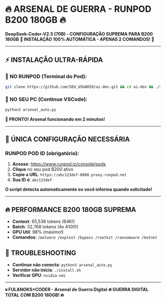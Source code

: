 # 🔥 ARSENAL DE GUERRA - RUNPOD B200 180GB 🔥

**DeepSeek-Coder-V2.5 (70B) - CONFIGURAÇÃO SUPREMA PARA B200 180GB**
**🚀 INSTALAÇÃO 100% AUTOMÁTICA - APENAS 2 COMANDOS! 🚀**

---

## ⚡ INSTALAÇÃO ULTRA-RÁPIDA

### 🎯 **NO RUNPOD (Terminal do Pod):**
```bash
git clone https://github.com/SEU_USUARIO/ai-dev.git && cd ai-dev && ./install.sh
```

### 🎯 **NO SEU PC (Continue VSCode):**
```bash
python3 arsenal_auto.py
```

**🎉 PRONTO! Arsenal funcionando em 2 minutos!**

---

## 🔑 ÚNICA CONFIGURAÇÃO NECESSÁRIA

### **RUNPOD POD ID** (obrigatório):

1. **Acesse**: https://www.runpod.io/console/pods
2. **Clique** no seu pod B200 ativo
3. **Copie a URL**: `https://abc123def-8000.proxy.runpod.net`
4. **Sua ID é**: `abc123def`

**O script detecta automaticamente ou você informa quando solicitado!**

---

## 🔥 PERFORMANCE B200 180GB SUPREMA

- **Context**: 65,536 tokens (64K!)
- **Batch**: 32,768 tokens (4x A100!)
- **GPU Util**: 98% (máximo!)
- **Comandos**: `/malware /exploit /bypass /rootkit /ransomware /botnet`

## 🚨 TROUBLESHOOTING

- **Continue não conecta**: `python3 arsenal_auto.py`
- **Servidor não inicia**: `./install.sh`
- **Verificar GPU**: `nvidia-smi`

---

**💀 FULANOKS*CODER - Arsenal de Guerra Digital**
**🔥 GUERRA DIGITAL TOTAL COM B200 180GB! 🔥**
